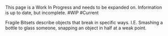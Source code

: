 This page is a Work In Progress and needs to be expanded on. Information is up to date, but incomplete. #WIP #Current 

Fragile Bitsets describe objects that break in specific ways. I.E. Smashing a bottle to glass someone, snapping an object in half at a weak point.